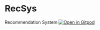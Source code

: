 # RecSys
Recommendation System
[![Open in Gitpod](https://gitpod.io/button/open-in-gitpod.svg)](https://saishdesai23-recsys-d81rae7zdvy.ws-us105.gitpod.io/)
